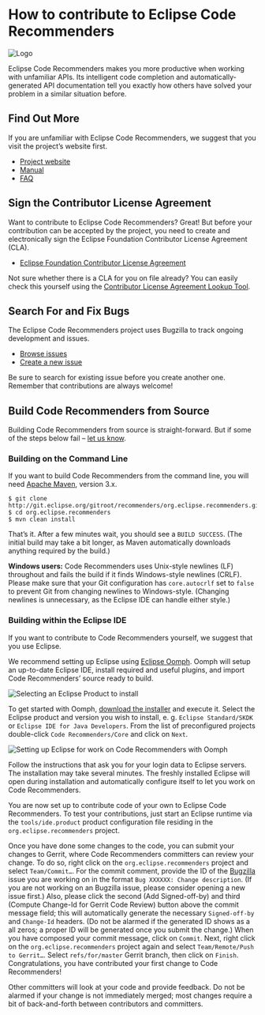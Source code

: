 How to contribute to Eclipse Code Recommenders
==============================================

![Logo](../plain/CONTRIBUTING/recommenders-logo.png)

Eclipse Code Recommenders makes you more productive when working with unfamiliar APIs.
Its intelligent code completion and automatically-generated API documentation tell you exactly how others have solved your problem in a similar situation before.

Find Out More
-------------

If you are unfamiliar with Eclipse Code Recommenders, we suggest that you visit the project’s website first.

- [Project website](http://www.eclipse.org/recommenders/)
- [Manual](http://www.eclipse.org/recommenders/manual/)
- [FAQ](http://www.eclipse.org/recommenders/faq/)

Sign the Contributor License Agreement
--------------------------------------

Want to contribute to Eclipse Code Recommenders?
Great!
But before your contribution can be accepted by the project, you need to create and electronically sign the Eclipse Foundation Contributor License Agreement (CLA).

- [Eclipse Foundation Contributor License Agreement](http://www.eclipse.org/legal/CLA.php)

Not sure whether there is a CLA for you on file already?
You can easily check this yourself using the [Contributor License Agreement Lookup Tool](https://projects.eclipse.org/user/cla/validate).

Search For and Fix Bugs
-----------------------

The Eclipse Code Recommenders project uses Bugzilla to track ongoing development and issues.

- [Browse issues](https://bugs.eclipse.org/bugs/buglist.cgi?product=Recommenders)
- [Create a new issue](https://bugs.eclipse.org/bugs/enter_bug.cgi?product=Recommenders)

Be sure to search for existing issue before you create another one.
Remember that contributions are always welcome!

Build Code Recommenders from Source
-----------------------------------

Building Code Recommenders from source is straight-forward.
But if some of the steps below fail – [let us know](https://dev.eclipse.org/mailman/listinfo/recommenders-dev "Developer Mailing List").

### Building on the Command Line

If you want to build Code Recommenders from the command line, you will need [Apache Maven](http://maven.apache.org/download.html), version 3.x.

    $ git clone http://git.eclipse.org/gitroot/recommenders/org.eclipse.recommenders.git
    $ cd org.eclipse.recommenders
    $ mvn clean install

That’s it.
After a few minutes wait, you should see a `BUILD SUCCESS`.
(The initial build may take a bit longer, as Maven automatically downloads anything required by the build.)

**Windows users:** Code Recommenders uses Unix-style newlines (LF) throughout and fails the build if it finds Windows-style newlines (CRLF).
Please make sure that your Git configuration has `core.autocrlf` set to `false` to prevent Git from changing newlines to Windows-style.
(Changing newlines is unnecessary, as the Eclipse IDE can handle either style.)

### Building within the Eclipse IDE

If you want to contribute to Code Recommenders yourself, we suggest that you use Eclipse.

We recommend setting up Eclipse using [Eclipse Oomph](http://www.eclipse.org/oomph/).
Oomph will setup an up-to-date Eclipse IDE, install required and useful plugins, and import Code Recommenders’ source ready to build.

![Selecting an Eclipse Product to install](../plain/CONTRIBUTING/oomph-product-selection.png)

To get started with Oomph, [download the installer](https://wiki.eclipse.org/Eclipse_Oomph_Installer#Installation) and execute it.
Select the Eclipse product and version you wish to install, e. g. `Eclipse Standard/SKDK` or `Eclipse IDE for Java Developers`.
From the list of preconfigured projects double-click `Code Recommenders/Core` and click on `Next`.

![Setting up Eclipse for work on Code Recommenders with Oomph](../plain/CONTRIBUTING/oomph-recommenders.png)

Follow the instructions that ask you for your login data to Eclipse servers.
The installation may take several minutes.
The freshly installed Eclipse will open during installation and automatically configure itself to let you work on Code Recommenders.

You are now set up to contribute code of your own to Eclipse Code Recommenders.
To test your contributions, just start an Eclipse runtime via the `tools/ide.product` product configuration file residing in the `org.eclipse.recommenders` project.

Once you have done some changes to the code, you can submit your changes to Gerrit, where Code Recommenders committers can review your change.
To do so, right click on the `org.eclipse.recommenders` project and select `Team/Commit…`.
For the commit comment, provide the ID of the [Bugzilla](https://bugs.eclipse.org/bugs/buglist.cgi?product=Recommenders) issue you are working on in the format `Bug XXXXXX: Change description`.
(If you are not working on an Bugzilla issue, please consider opening a new issue first.)
Also, please click the second (Add Signed-off-by) and third (Compute Change-Id for Gerrit Code Review) button above the commit message field; this will automatically generate the necessary `Signed-off-by` and `Change-Id` headers.
(Do not be alarmed if the generated ID shows as a all zeros; a proper ID will be generated once you submit the change.)
When you have composed your commit message, click on `Commit`.
Next, right click on the `org.eclipse.recommenders` project again and select `Team/Remote/Push to Gerrit…`.
Select `refs/for/master` Gerrit branch, then click on `Finish`.
Congratulations, you have contributed your first change to Code Recommenders!

Other committers will look at your code and provide feedback.
Do not be alarmed if your change is not immediately merged; most changes require a bit of back-and-forth between contributors and committers.
